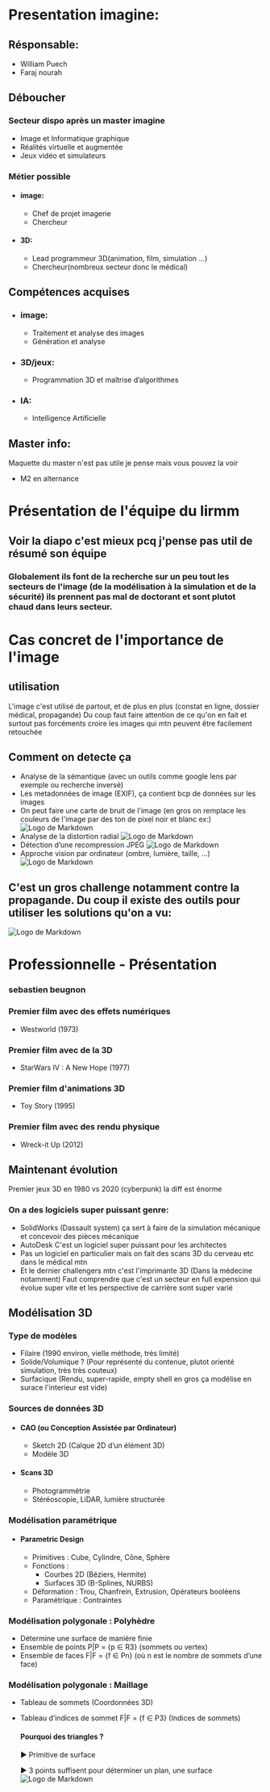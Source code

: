 # Presentation imagine:
## Résponsable:
* William Puech
* Faraj nourah
## Déboucher 
### Secteur dispo après un master imagine
* Image et Informatique graphique
* Réalités virtuelle et augmentée
* Jeux vidéo et simulateurs
### Métier possible
* #### image:
  * Chef de projet imagerie
  * Chercheur
* #### 3D:
  * Lead programmeur 3D(animation, film, simulation ...)
  * Chercheur(nombreux secteur donc le médical)

## Compétences acquises
* ### image:
  * Traitement et analyse des images
  * Génération et analyse
* ### 3D/jeux:
  * Programmation 3D et maîtrise d’algorithmes
* ### IA:
  * Intelligence Artificielle

## Master info:
Maquette du master n'est pas utile je pense mais vous pouvez la voir
* M2 en alternance

# Présentation de l'équipe du lirmm
## Voir la diapo c'est mieux pcq j'pense pas util de résumé son équipe
### Globalement ils font de la recherche sur un peu tout les secteurs de l'image (de la modélisation à la simulation et de la sécurité) ils prennent pas mal de doctorant et sont plutot chaud dans leurs secteur.

# Cas concret de l'importance de l'image
## utilisation
L'image c'est utilisé de partout, et de plus en plus (constat en ligne, dossier médical, propagande)
Du coup faut faire attention de ce qu'on en fait et surtout pas forcéments croire les images qui mtn peuvent être facilement retouchée
## Comment on detecte ça
* Analyse de la sémantique (avec un outils comme google lens par exemple ou recherche inversé)
* Les metadonnées de image (EXIF), ça contient bcp de données sur les images
* On peut faire une carte de bruit de l'image (en gros on remplace les couleurs de l'image par des ton de pixel noir et blanc ex:)
![Logo de Markdown](bruit.png)
* Analyse de la distortion radial
![Logo de Markdown](distortion.png)
* Détection d’une recompression JPEG
![Logo de Markdown](recompression.png)
* Approche vision par ordinateur (ombre, lumière, taille, ...)
![Logo de Markdown](approcheordi.png)
## C'est un gros challenge notamment contre la propagande. Du coup il existe des outils pour utiliser les solutions qu'on a vu:
![Logo de Markdown](outils.png)
# Professionnelle - Présentation
### sebastien beugnon
### Premier film avec des effets numériques
* Westworld (1973)
### Premier film avec de la 3D
* StarWars IV : A New Hope (1977)
### Premier film d'animations 3D
* Toy Story (1995)
### Premier film avec des rendu physique 
* Wreck-it Up (2012)
## Maintenant évolution
Premier jeux 3D en 1980 vs 2020 (cyberpunk) la diff est énorme
### On a des logiciels super puissant genre:
* SolidWorks (Dassault system) ça sert à faire de la simulation mécanique et concevoir des pièces mécanique
* AutoDesk C'est un logiciel super puissant pour les architectes
* Pas un logiciel en particulier mais on fait des scans 3D du cerveau etc dans le médical mtn
* Et le dernier challengers mtn c'est l'imprimante 3D (Dans la médecine notamment)
Faut comprendre que c'est un secteur en full expension qui évolue super vite et les perspective de carrière sont super varié
## Modélisation 3D
### Type de modèles
* Filaire (1990 environ, vielle méthode, très limité)
* Solide/Volumique ? (Pour représenté du contenue, plutot orienté simulation, très très couteux)
* Surfacique (Rendu, super-rapide, empty shell en gros ça modélise en surace l'interieur est vide)

### Sources de données 3D
* ####  CAO (ou Conception Assistée par Ordinateur)
    * Sketch 2D (Calque 2D d’un élément 3D)
    * Modèle 3D
* ####  Scans 3D
    * Photogrammétrie
    * Stéréoscopie, LiDAR, lumière structurée
### Modélisation paramétrique
* #### Parametric Design
    * Primitives : Cube, Cylindre, Cône, Sphère
    * Fonctions :
        * Courbes 2D (Béziers, Hermite)
        *  Surfaces 3D (B-Splines, NURBS)
    * Déformation : Trou, Chanfrein, Extrusion, Opérateurs booléens
    * Paramétrique : Contraintes
### Modélisation polygonale : Polyhèdre
* Détermine une surface de manière finie
* Ensemble de points P|P = {p ∈ R3} (sommets ou vertex)
* Ensemble de faces F|F = {f ∈ Pn} (où n est le nombre de sommets d’une face)
### Modélisation polygonale : Maillage
* Tableau de sommets (Coordonnées 3D)
* Tableau d’indices de sommet F|F = {f ∈ P3} (Indices de sommets)
    #### Pourquoi des triangles ?
    ▶ Primitive de surface
    
    ▶ 3 points suffisent pour déterminer un plan, une surface
    ![Logo de Markdown](maillage1.png)
